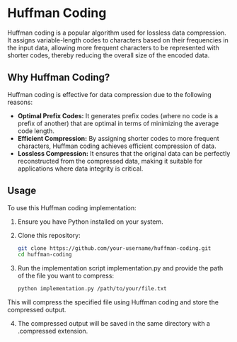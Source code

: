 # Huffman Coding

Huffman coding is a popular algorithm used for lossless data compression. It assigns variable-length codes to characters based on their frequencies in the input data, allowing more frequent characters to be represented with shorter codes, thereby reducing the overall size of the encoded data.

## Why Huffman Coding?

Huffman coding is effective for data compression due to the following reasons:
- **Optimal Prefix Codes:** It generates prefix codes (where no code is a prefix of another) that are optimal in terms of minimizing the average code length.
- **Efficient Compression:** By assigning shorter codes to more frequent characters, Huffman coding achieves efficient compression of data.
- **Lossless Compression:** It ensures that the original data can be perfectly reconstructed from the compressed data, making it suitable for applications where data integrity is critical.

## Usage

To use this Huffman coding implementation:
1. Ensure you have Python installed on your system.
2. Clone this repository:

   ```bash
   git clone https://github.com/your-username/huffman-coding.git
   cd huffman-coding
3. Run the implementation script implementation.py and provide the path of the file you want to compress:

   ```bash
   python implementation.py /path/to/your/file.txt

  This will compress the specified file using Huffman coding and store the compressed output.

4. The compressed output will be saved in the same directory with a .compressed extension.




